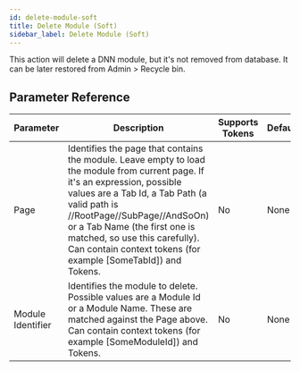 ```yaml
---
id: delete-module-soft
title: Delete Module (Soft)
sidebar_label: Delete Module (Soft)
---
```



This action will delete a DNN module, but it's not removed from database. It can be later restored from Admin > Recycle bin.

## Parameter Reference
| Parameter | Description | Supports Tokens | Default |
| -- | -- | -- | -- |
| Page | Identifies the page that contains the module. Leave empty to load the module from current page. If it's an expression, possible values are a Tab Id, a Tab Path (a valid path is //RootPage//SubPage//AndSoOn) or a Tab Name (the first one is matched, so use this carefully). Can contain context tokens (for example [SomeTabId]) and Tokens. | No | None |
| Module Identifier | Identifies the module to delete. Possible values are a Module Id or a Module Name. These are matched against the Page above. Can contain context tokens (for example [SomeModuleId]) and Tokens. | No | None |

